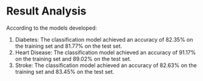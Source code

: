 # Result Analysis
According to the models developed:

1. Diabetes: The classification model achieved an accuracy of 82.35% on the training set and 81.77% on the test set.
2. Heart Disease: The classification model achieved an accuracy of 91.17% on the training set and 89.02% on the test set.
3. Stroke: The classification model achieved an accuracy of 82.63% on the training set and 83.45% on the test set.

